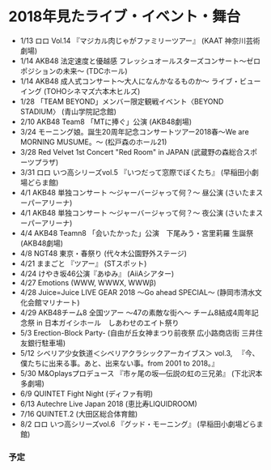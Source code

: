 # 2018年見たライブ・イベント・舞台
- 1/13 ロロ Vol.14 『マジカル肉じゃがファミリーツアー』 (KAAT 神奈川芸術劇場)
- 1/14 AKB48 法定速度と優越感 フレッシュオールスターズコンサート〜ゼロポジションの未来〜 (TDCホール)
- 1/14 AKB48 成人式コンサート～大人になんかなるものか～ ライブ・ビューイング (TOHOシネマズ六本木ヒルズ)
- 1/28 「TEAM BEYOND」メンバー限定観戦イベント〈BEYOND STADIUM〉 (青山学院記念館)
- 2/10 AKB48 Team8 「MTに捧ぐ」公演 (AKB48劇場)
- 3/24 モーニング娘。誕生20周年記念コンサートツアー2018春～We are MORNING MUSUME。～ (松戸森のホール21)
- 3/28 Red Velvet 1st Concert "Red Room" in JAPAN (武蔵野の森総合スポーツプラザ)
- 3/31 ロロ いつ高シリーズvol.5 『いつだって窓際でぼくたち』 (早稲田小劇場どらま館)
- 4/1 AKB48 単独コンサート ～ジャーバージャって何？～ 昼公演 (さいたまスーパーアリーナ)
- 4/1 AKB48 単独コンサート ～ジャーバージャって何？～ 夜公演 (さいたまスーパーアリーナ)
- 4/4 AKB48 Teamn8 「会いたかった」公演　下尾みう・宮里莉羅 生誕祭 (AKB48劇場)
- 4/8 NGT48 東京・春祭り (代々木公園野外ステージ)
- 4/21 ままごと 『ツアー』 (STスポット)
- 4/24 けやき坂46公演『あゆみ』 (AiiAシアター)
- 4/27 Emotions (WWW, WWWX, WWWβ)
- 4/28 Juice=Juice LIVE GEAR 2018 ～Go ahead SPECIAL～ (静岡市清水文化会館マリナート)
- 4/29 AKB48チーム8 全国ツアー ～47の素敵な街へ～ チーム8結成4周年記念祭 in 日本ガイシホール　しあわせのエイト祭り
- 5/3 Erection-Block Party- (自由が丘女神まつり前夜祭 広小路商店街 三井住友銀行駐車場)
- 5/12 シベリア少女鉄道＜シベリアクラシックアーカイブス＞ vol.3, 　『今、僕たちに出来る事。あと、出来ない事。from 2001 to 2018。』
- 5/30 M&Oplaysプロデュース 『市ヶ尾の坂―伝説の虹の三兄弟』 (下北沢本多劇場)
- 6/9 QUINTET Fight Night (ディファ有明)
- 6/13 Autechre Live Japan 2018 (恵比寿LIQUIDROOM)
- 7/16 QUINTET.2 (大田区総合体育館)
- 8/2 ロロ いつ高シリーズvol.6 『グッド・モーニング』 (早稲田小劇場どらま館)

### 予定

